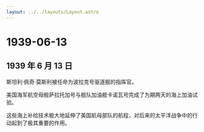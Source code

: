 ```yaml
---
layout: ../../layouts/Layout.astro
---
```


# 1939-06-13

## 1939 年 6 月 13 日

斯坦利·佩奇·莫斯利被任命为波拉克号驱逐舰的指挥官。

美国海军航空母舰萨拉托加号与舰队加油舰卡诺瓦号完成了为期两天的海上加油试验。

这些海上补给技术极大地延伸了美国航母部队的航程，对后来的太平洋战争中的行动起到了极其重要的作用。
